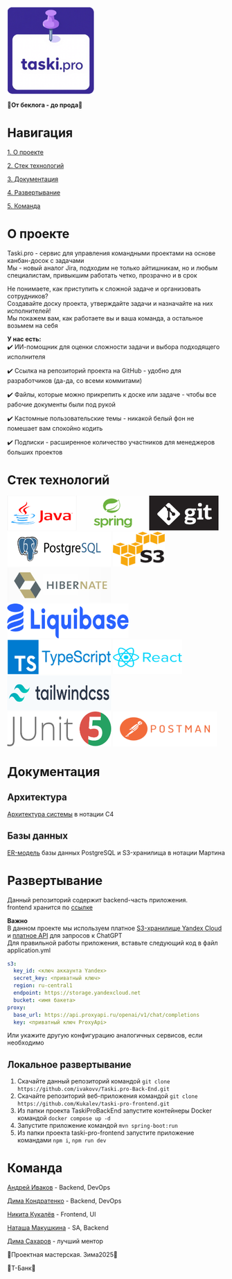 <img alt="logo.png" height="200" src="docs/pics%2Flogo 1.png" width="200" float="middle"/>

🚀**От беклога - до прода**🚀

# Навигация

[1. О проекте](#description)

[2. Стек технологий](#stack)

[3. Документация](#docs)

[4. Развертывание](#deploy)

[5. Команда](#team)

<a name="description"/>

# О проекте

Taski.pro - сервис для управления командными проектами на основе канбан-досок с задачами\
Мы - новый аналог Jira, подходим не только айтишникам, но и любым специалистам, привыкшим работать четко, прозрачно и в срок

Не понимаете, как приступить к сложной задаче и организовать сотрудников?\
Создавайте доску проекта, утверждайте задачи и назначайте на них исполнителей!\
Мы покажем вам, как работаете вы и ваша команда, а остальное возьмем на себя

**У нас есть:**\
✔️  ИИ-помощник для оценки сложности задачи и выбора подходящего исполнителя

✔️  Ссылка на репозиторий проекта на GitHub - удобно для разработчиков (да-да, со всеми коммитами)

✔️  Файлы, которые можно прикрепить к доске или задаче - чтобы все рабочие документы были под рукой

✔️  Кастомные пользовательские темы - никакой белый фон не помешает вам спокойно кодить

✔️  Подписки - расширенное количество участников для менеджеров больших проектов

<a name="stack"/>

# Стек технологий

<img alt="java.jpg" height="80" src="https://github.com/ivakovv/Taski.pro-Back-End/blob/docs/docs/pics%2Fjava.jpg" width="160"/>
<img alt="spring.jpg" height="80" src="docs/pics%2Fspring.jpg" width="160"/>
<img alt="git.png" height="80" src="docs/pics%2Fgit.png" width="160"/><br>
<img alt="postgresql.png" height="80" src="docs/pics%2Fpostgresql.png" width="240"/>
<img alt="s3.png" height="80" src="docs/pics%2Fs3.png" width="120"/>
<img alt="hibernate.jpg" height="80" src="docs/pics%2Fhibernate.jpg" width="240"/>
<img alt="liquibase.png" height="80" src="docs/pics%2Fliquibase.png" width="280"/><br>
<img alt="typescript.png" height="80" src="docs/pics%2Ftypescript.png" width="240"/>
<img alt="react.png" height="80" src="docs/pics%2Freact.png" width="160"/>
<img alt="tailwind.png" height="80" src="docs/pics%2Ftailwind.png" width="240"/><br>
<img alt="JUnit_5.png" height="80" src="docs/pics%2FJUnit_5.png" width="240"/>
<img alt="postman.png" height="80" src="docs/pics%2Fpostman.png" width="240"/><br>

<a name = "docs"/>

# Документация


## Архитектура
[Архитектура системы](docs/schemas/architecture.md) в нотации C4

## Базы данных



[ER-модель](docs/schemas/er-db.md) базы данных PostgreSQL и S3-хранилища в нотации Мартина

<a name = "deploy"/>

# Развертывание

Данный репозиторий содержит backend-часть приложения.\
frontend хранится по [ссылке](https://github.com/Kukalev/taski-pro-frontend)

**Важно**\
В данном проекте мы используем платное [S3-хранилище Yandex Cloud](https://yandex.cloud/ru/docs/storage/?utm_source=yandex-s&utm_medium=cpc&utm_campaign=Search_RU_INFR_LGEN_NEW_Storage-pack_cloud|111627899&utm_content=5454570230|&utm_term=---autotargeting|16205360722&yclid=15288690489811795967) и [платное API](https://proxyapi.ru/) для запросов к ChatGPT\
Для правильной работы приложения, вставьте следующий код в файл application.yml
```yaml
s3:
  key_id: <ключ аккаунта Yandex>
  secret_key: <приватный ключ>
  region: ru-central1
  endpoint: https://storage.yandexcloud.net
  bucket: <имя бакета>
proxy:
  base_url: https://api.proxyapi.ru/openai/v1/chat/completions
  key: <приватный ключ ProxyApi>
```
Или укажите другую конфигурацию аналогичных сервисов, если необходимо

## Локальное развертывание
1. Скачайте данный репозиторий командой `git clone https://github.com/ivakovv/Taski.pro-Back-End.git`
2. Скачайте репозиторий веб-приложения командой `git clone https://github.com/Kukalev/taski-pro-frontend.git`
3. Из папки проекта TaskiProBackEnd запустите контейнеры Docker командой `docker compose up -d`
4. Запустите приложение командой `mvn spring-boot:run`
5. Из папки проекта taski-pro-frontend запустите приложение командами `npm i`, `npm run dev`

<a name = "team"/>

# Команда

[Андрей Иваков](https://github.com/ivakovv) - Backend, DevOps 

[Дима Кондратенко](https://github.com/Dmitro0) - Backend, DevOps 

[Никита Кукалёв](https://github.com/Kukalev) - Frontend, UI 

[Наташа Макушкина](https://github.com/Nathalie-mac) - SA, Backend


[Дима Сахаров](https://github.com/asushnikk) - лучший ментор

💜Проектная мастерская. Зима2025💜 

💛Т-Банк💛
